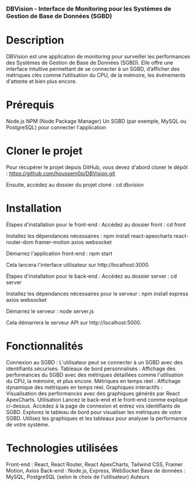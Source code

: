 ### DBVision - Interface de Monitoring pour les Systèmes de Gestion de Base de Données (SGBD)
# Description
DBVision est une application de monitoring pour surveiller les performances des Systèmes de Gestion de Base de Données (SGBD). Elle offre une interface intuitive permettant de se connecter à un SGBD, d’afficher des métriques clés comme l’utilisation du CPU, de la mémoire, les événements d'attente et bien plus encore.

# Prérequis
Node.js
NPM (Node Package Manager)
Un SGBD (par exemple, MySQL ou PostgreSQL) pour connecter l'application

# Cloner le projet
Pour récupérer le projet depuis GitHub, vous devez d'abord cloner le dépôt :
https://github.com/houssem0p/DBVision.git

Ensuite, accédez au dossier du projet cloné :
cd dbvision
# Installation

Étapes d'installation pour le front-end :
Accédez au dossier front :
cd front

Installez les dépendances nécessaires :
npm install react-apexcharts react-router-dom framer-motion axios websocket

Démarrez l'application front-end :
npm start

Cela lancera l'interface utilisateur sur http://localhost:3000.

Étapes d'installation pour le back-end :
Accédez au dossier server :
cd server

Installez les dépendances nécessaires pour le serveur :
npm install express axios websocket

Démarrez le serveur :
node server.js

Cela démarrera le serveur API sur http://localhost:5000.

# Fonctionnalités
Connexion au SGBD : L'utilisateur peut se connecter à un SGBD avec des identifiants sécurisés.
Tableaux de bord personnalisés : Affichage des performances du SGBD avec des métriques détaillées comme l'utilisation du CPU, la mémoire, et plus encore.
Métriques en temps réel : Affichage dynamique des métriques en temps réel.
Graphiques interactifs : Visualisation des performances avec des graphiques générés par React ApexCharts.
Utilisation
Lancez le back-end et le front-end comme expliqué ci-dessus.
Accédez à la page de connexion et entrez vos identifiants de SGBD.
Explorez le tableau de bord pour visualiser les métriques de votre SGBD.
Utilisez les graphiques et les tableaux pour analyser la performance de votre système.
# Technologies utilisées
Front-end : React, React Router, React ApexCharts, Tailwind CSS, Framer Motion, Axios
Back-end : Node.js, Express, WebSocket
Base de données : MySQL, PostgreSQL (selon le choix de l'utilisateur)
Auteurs
 
